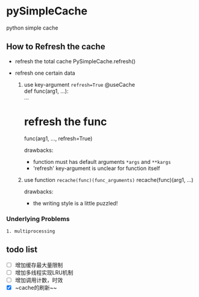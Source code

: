 # pySimpleCache
python simple cache 

## How to Refresh the cache
* refresh the total cache
	PySimpleCache.refresh()

* refresh one certain data
	1. use key-argument `refresh=True`
		@useCache		
		def func(arg1, ...): 		
		 ...		
		# refresh the func		
		func(arg1, ..., refresh=True)		

		drawbacks:
		- function must has default arguments `*args` and `**kargs`
		- 'refresh' key-argument is unclear for function itself
	2. use function `recache(func)(func_arguments)`
		recache(func)(arg1, ...)		

		drawbacks:
		- the writing style is a little puzzled!

### **Underlying Problems**
	1. multiprocessing
    

## todo list
- [ ] 增加缓存最大量限制
- [ ] 增加多线程实现LRU机制
- [ ] 增加调用计数，时效
- [x] ~cache的刷新~~
